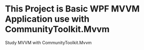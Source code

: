 # This Project is Basic WPF MVVM Application use with CommunityToolkit.Mvvm
Study MVVM with CommunityToolkit.Mvvm
